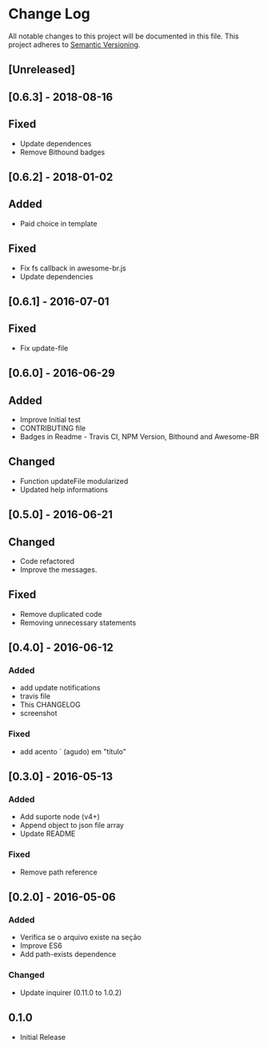# Change Log
All notable changes to this project will be documented in this file.
This project adheres to [Semantic Versioning](http://semver.org/).

## [Unreleased]

## [0.6.3] - 2018-08-16

## Fixed
- Update dependences
- Remove Bithound badges

## [0.6.2] - 2018-01-02

## Added

 - Paid choice in template

## Fixed

- Fix fs callback in awesome-br.js
- Update dependencies

## [0.6.1] - 2016-07-01

## Fixed
- Fix update-file

## [0.6.0] - 2016-06-29

## Added
- Improve Initial test
- CONTRIBUTING file
- Badges in Readme - Travis CI, NPM Version, Bithound and Awesome-BR

## Changed
- Function updateFile modularized
- Updated help informations

## [0.5.0] - 2016-06-21

## Changed
- Code refactored
-  Improve the messages. 

## Fixed
-  Remove duplicated code
- Removing unnecessary statements

## [0.4.0] - 2016-06-12

### Added
- add update notifications
- travis file
- This CHANGELOG
- screenshot

### Fixed
- add acento ´ (agudo) em "título"

## [0.3.0] - 2016-05-13

### Added
- Add suporte node (v4+)
- Append object to json file array
- Update README

### Fixed
-  Remove path reference

##  [0.2.0] - 2016-05-06
### Added
- Verifica se o arquivo existe na seção
- Improve ES6
- Add path-exists dependence

### Changed
- Update inquirer (0.11.0 to 1.0.2)

## 0.1.0
 - Initial Release
